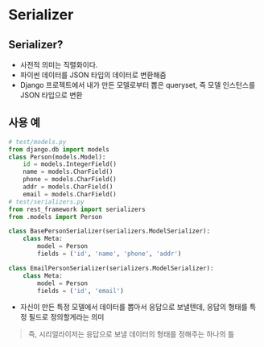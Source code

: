 # Serializer

## Serializer?
* 사전적 의미는 직렬화이다.
* 파이썬 데이터를 JSON 타입의 데이터로 변환해줌
* Django 프로젝트에서 내가 만든 모델로부터 뽑은 queryset, 즉 모델 인스턴스를 JSON 타입으로 변환


## 사용 예
```python
# test/models.py
from django.db import models
class Person(models.Model):
    id = models.IntegerField()
    name = models.CharField()
    phone = models.CharField()
    addr = models.CharField()
    email = models.CharField()
# test/serializers.py
from rest_framework import serializers
from .models import Person

class BasePersonSerializer(serializers.ModelSerializer):
    class Meta:
        model = Person
        fields = ('id', 'name', 'phone', 'addr')

class EmailPersonSerializer(serializers.ModelSerializer):
    class Meta:
        model = Person
        fields = ('id', 'email')
```
* 자신이 만든 특정 모델에서 데이터를 뽑아서 응답으로 보낼텐데, 응답의 형태를 특정 필드로 정의할게라는 의미
> 즉, 시리얼라이저는 응답으로 보낼 데이터의 형태를 정해주는 하나의 틀
